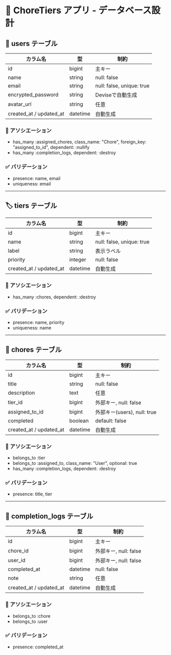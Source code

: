 # 📘 ChoreTiers アプリ - データベース設計

## 👤 users テーブル

| カラム名              | 型       | 制約                             |
|-----------------------|----------|----------------------------------|
| id                    | bigint   | 主キー                          |
| name                  | string   | null: false                     |
| email                 | string   | null: false, unique: true       |
| encrypted_password    | string   | Deviseで自動生成                |
| avatar_url            | string   | 任意                             |
| created_at / updated_at | datetime | 自動生成                         |

### 🔗 アソシエーション
- has_many :assigned_chores, class_name: "Chore", foreign_key: "assigned_to_id", dependent: :nullify
- has_many :completion_logs, dependent: :destroy

### ✅ バリデーション
- presence: name, email
- uniqueness: email

---

## 🏷️ tiers テーブル

| カラム名  | 型       | 制約                        |
|-----------|----------|-----------------------------|
| id        | bigint   | 主キー                      |
| name      | string   | null: false, unique: true   |
| label     | string   | 表示ラベル                   |
| priority  | integer  | null: false                 |
| created_at / updated_at | datetime | 自動生成         |

### 🔗 アソシエーション
- has_many :chores, dependent: :destroy

### ✅ バリデーション
- presence: name, priority
- uniqueness: name

---

## 🧹 chores テーブル

| カラム名       | 型       | 制約                                |
|----------------|----------|-------------------------------------|
| id             | bigint   | 主キー                              |
| title          | string   | null: false                         |
| description    | text     | 任意                                |
| tier_id        | bigint   | 外部キー, null: false               |
| assigned_to_id | bigint   | 外部キー(users), null: true         |
| completed      | boolean  | default: false                      |
| created_at / updated_at | datetime | 自動生成                  |

### 🔗 アソシエーション
- belongs_to :tier
- belongs_to :assigned_to, class_name: "User", optional: true
- has_many :completion_logs, dependent: :destroy

### ✅ バリデーション
- presence: title, tier

---

## 📝 completion_logs テーブル

| カラム名     | 型       | 制約                             |
|--------------|----------|----------------------------------|
| id           | bigint   | 主キー                           |
| chore_id     | bigint   | 外部キー, null: false            |
| user_id      | bigint   | 外部キー, null: false            |
| completed_at | datetime | null: false                      |
| note         | string   | 任意                             |
| created_at / updated_at | datetime | 自動生成            |

### 🔗 アソシエーション
- belongs_to :chore
- belongs_to :user

### ✅ バリデーション
- presence: completed_at
